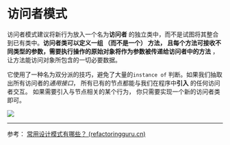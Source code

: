 # 访问者模式
访问者模式建议将新行为放入一个名为**访问者** 的独立类中，而不是试图将其整合到已有类中。**访问者类可以定义一组 （而不是一个） 方法， 且每个方法可接收不同类型的参数，需要执行操作的原始对象将作为参数被传递给访问者中的方法** ，让方法能访问对象所包含的一切必要数据。

它使用了一种名为双分派的技巧，避免了大量的`instance of` 判断。如果我们抽取出所有访问者的*通用接口*， 所有已有的节点都能与我们在程序中**引入** 的任何访问者交互。 如果需要引入与节点相关的某个行为， 你只需要实现一个新的访问者类即可。

![](http://img.070077.xyz/20221217034708.png)

---
参考：
[常用设计模式有哪些？ (refactoringguru.cn)](https://refactoringguru.cn/design-patterns)


